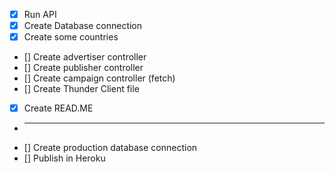 * [x] Run API
* [x] Create Database connection
* [x] Create some countries
* [] Create advertiser controller
* [] Create publisher controller
* [] Create campaign controller (fetch)
* [] Create Thunder Client file
* [x] Create READ.ME
* --------------------------------------
* [] Create production database connection
* [] Publish in Heroku
